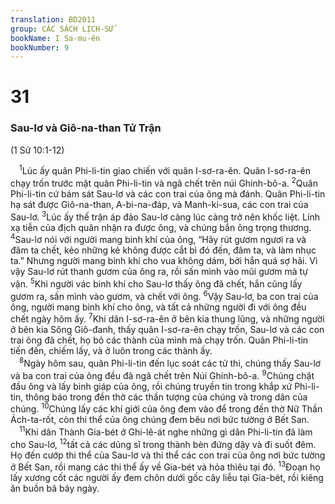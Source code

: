 ```yaml
---
translation: BD2011
group: CÁC SÁCH LỊCH-SỬ
bookName: I Sa-mu-ên 
bookNumber: 9
---
```


<div class="title"><h1>31</h1><h3>Sau-lơ và Giô-na-than Tử Trận</h3><p>(1 Sử 10:1-12)</p></div>
<span class="verse 1sa_31_1"> <sup>1</sup>Lúc ấy quân Phi-li-tin giao chiến với quân I-sơ-ra-ên. Quân I-sơ-ra-ên chạy trốn trước mặt quân Phi-li-tin và ngã chết trên núi Ghinh-bô-a. </span>
<span class="verse 1sa_31_2"><sup>2</sup>Quân Phi-li-tin cứ bám sát Sau-lơ và các con trai của ông mà đánh. Quân Phi-li-tin hạ sát được Giô-na-than, A-bi-na-đáp, và Manh-ki-sua, các con trai của Sau-lơ. </span>
<span class="verse 1sa_31_3"><sup>3</sup>Lúc ấy thế trận áp đảo Sau-lơ càng lúc càng trở nên khốc liệt. Lính xạ tiễn của địch quân nhận ra được ông, và chúng bắn ông trọng thương. </span>
<span class="verse 1sa_31_4"><sup>4</sup>Sau-lơ nói với người mang binh khí của ông, “Hãy rút gươm ngươi ra và đâm ta chết, kẻo những kẻ không được cắt bì đó đến, đâm ta, và làm nhục ta.” Nhưng người mang binh khí cho vua không dám, bởi hắn quá sợ hãi. Vì vậy Sau-lơ rút thanh gươm của ông ra, rồi sấn mình vào mũi gươm mà tự vận. </span>
<span class="verse 1sa_31_5"><sup>5</sup>Khi người vác binh khí cho Sau-lơ thấy ông đã chết, hắn cũng lấy gươm ra, sấn mình vào gươm, và chết với ông. </span>
<span class="verse 1sa_31_6"><sup>6</sup>Vậy Sau-lơ, ba con trai của ông, người mang binh khí cho ông, và tất cả những người đi với ông đều chết ngày hôm ấy. </span>
<span class="verse 1sa_31_7"><sup>7</sup>Khi dân I-sơ-ra-ên ở bên kia thung lũng, và những người ở bên kia Sông Giô-đanh, thấy quân I-sơ-ra-ên chạy trốn, Sau-lơ và các con trai ông đã chết, họ bỏ các thành của mình mà chạy trốn. Quân Phi-li-tin tiến đến, chiếm lấy, và ở luôn trong các thành ấy.<br/></span>
<span class="verse 1sa_31_8"> <sup>8</sup>Ngày hôm sau, quân Phi-li-tin đến lục soát các tử thi, chúng thấy Sau-lơ và ba con trai của ông đều đã ngã chết trên Núi Ghinh-bô-a. </span>
<span class="verse 1sa_31_9"><sup>9</sup>Chúng chặt đầu ông và lấy binh giáp của ông, rồi chúng truyền tin trong khắp xứ Phi-li-tin, thông báo trong đền thờ các thần tượng của chúng và trong dân của chúng. </span>
<span class="verse 1sa_31_10"><sup>10</sup>Chúng lấy các khí giới của ông đem vào để trong đền thờ Nữ Thần Ách-ta-rốt, còn thi thể của ông chúng đem bêu nơi bức tường ở Bết San.<br/></span>
<span class="verse 1sa_31_11"> <sup>11</sup>Khi dân Thành Gia-bét ở Ghi-lê-át nghe những gì dân Phi-li-tin đã làm cho Sau-lơ, </span>
<span class="verse 1sa_31_12"><sup>12</sup>tất cả các dũng sĩ trong thành bèn đứng dậy và đi suốt đêm. Họ đến cướp thi thể của Sau-lơ và thi thể các con trai của ông nơi bức tường ở Bết San, rồi mang các thi thể ấy về Gia-bét và hỏa thiêu tại đó. </span>
<span class="verse 1sa_31_13"><sup>13</sup>Ðoạn họ lấy xương cốt các người ấy đem chôn dưới gốc cây liễu tại Gia-bét, rồi kiêng ăn buồn bã bảy ngày.<br/></span>
